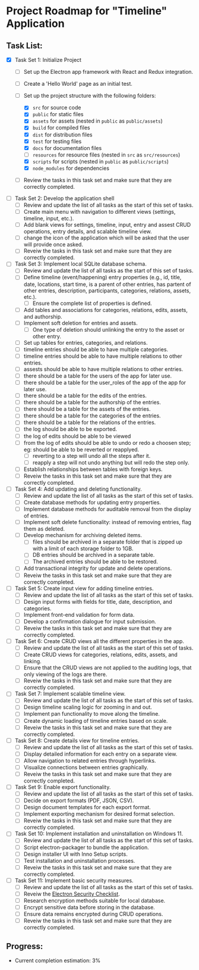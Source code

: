# Project Roadmap for "Timeline" Application

## Task List:

- [X] Task Set 1: Initialize Project
  - [ ] Set up the Electron app framework with React and Redux integration.
  - [ ] Create a 'Hello World' page as an initial test.
  - [ ] Set up the project structure with the following folders:
    - [X] `src` for source code
    - [X] `public` for static files
    - [X] `assets` for assets (nested in `public` as `public/assets`)
    - [X] `build` for compiled files
    - [X] `dist` for distribution files
    - [X] `test` for testing files
    - [X] `docs` for documentation files
    - [ ] `resources` for resource files (nested in `src` as `src/resources`)
    - [X] `scripts` for scripts (nested in `public` as `public/scripts`)
    - [X] `node_modules` for dependencies
  - [ ] Review the tasks in this task set and make sure that they are correctly completed.


- [ ] Task Set 2: Develop the application shell
  - [ ] Review and update the list of all tasks as the start of this set of tasks.
  - [ ] Create main menu with navigation to different views (settings, timeline, input, etc.).
  - [ ] Add blank views for settings, timeline, input, entry and assest CRUD operations, entry details, and scalable timeline view.
  - [ ] change the icon of the application which will be asked that the user will provide once asked.
  - [ ] Reveiw the tasks in this task set and make sure that they are correctly completed.

- [ ] Task Set 3: Implement local SQLite database schema.
  - [ ] Review and update the list of all tasks as the start of this set of tasks.
  - [ ] Define timeline (event/happening) entry properties (e.g., id, title, date, locations, start time, is a parent of other entries, has partent of other entries, description, participants, categories, relations, assets, etc.).
    - [ ] Ensure the complete list of properties is defined.
  - [ ] Add tables and associations for categories, relations, edits, assets, and authorship.
  - [ ] Implement soft deletion for entries and assets.
    - [ ] One type of deletion should unlinking the entry to the asset or other entry.
  - [ ] Set up tables for entries, categories, and relations.
  - [ ] timeline entries should be able to have multiple categories.
  - [ ] timeline entries should be able to have multiple relations to other entries.
  - [ ] assests should be able to have multiple relations to other entries.
  - [ ] there should be a table for the users of the app for later use.
  - [ ] there should be a table for the user_roles of the app of the app for later use.
  - [ ] there should be a table for the edits of the entries.
  - [ ] there should be a table for the authorship of the entries.
  - [ ] there should be a table for the assets of the entries.
  - [ ] there should be a table for the categories of the entries.
  - [ ] there should be a table for the relations of the entries.
  - [ ] the log should be able to be exported.
  - [ ] the log of edits should be able to be viewed
  - [ ] from the log of edits should be able to undo or redo a choosen step; eg: should be able to be reverted or reapplyed.
    - [ ] reverting to a step will undo all the steps after it.
    - [ ] reapply a step will not undo anything but will redo the step only.
  - [ ] Establish relationships between tables with foreign keys.
  - [ ] Reveiw the tasks in this task set and make sure that they are correctly completed.

- [ ] Task Set 4: Add updating and deleting functionality.
  - [ ] Review and update the list of all tasks as the start of this set of tasks.
  - [ ] Create database methods for updating entry properties.
  - [ ] Implement database methods for auditable removal from the display of entries.
  - [ ] Implement soft delete functionality: instead of removing entries, flag them as deleted.
  - [ ] Develop mechanism for archiving deleted items.
    - [ ] files should be archived in a separate folder that is zipped up with a limit of each storage folder to 1GB.
    - [ ] DB entries should be archived in a separate table.
    - [ ] The archived entries should be able to be restored.
  - [ ] Add transactional integrity for update and delete operations.
  - [ ] Reveiw the tasks in this task set and make sure that they are correctly completed.

- [ ] Task Set 5: Create input view for adding timeline entries.
  - [ ] Review and update the list of all tasks as the start of this set of tasks.
  - [ ] Design input forms with fields for title, date, description, and categories.
  - [ ] Implement front-end validation for form data.
  - [ ] Develop a confirmation dialogue for input submission.
  - [ ] Reveiw the tasks in this task set and make sure that they are correctly completed.

- [ ] Task Set 6: Create CRUD views all the different properties in the app.
  - [ ] Review and update the list of all tasks as the start of this set of tasks.
  - [ ] Create CRUD views for categories, relations, edits, assets, and linking.
  - [ ] Ensure that the CRUD views are not applied to the auditing logs, that only viewing of the logs are there.
  - [ ] Reveiw the tasks in this task set and make sure that they are correctly completed.

- [ ] Task Set 7: Implement scalable timeline view.
  - [ ] Review and update the list of all tasks as the start of this set of tasks.
  - [ ] Design timeline scaling logic for zooming in and out.
  - [ ] Implement pan functionality to move along the timeline.
  - [ ] Create dynamic loading of timeline entries based on scale.
  - [ ] Reveiw the tasks in this task set and make sure that they are correctly completed.

- [ ] Task Set 8: Create details view for timeline entries.
  - [ ] Review and update the list of all tasks as the start of this set of tasks.
  - [ ] Display detailed information for each entry on a separate view.
  - [ ] Allow navigation to related entries through hyperlinks.
  - [ ] Visualize connections between entries graphically.
  - [ ] Reveiw the tasks in this task set and make sure that they are correctly completed.

- [ ] Task Set 9: Enable export functionality.
  - [ ] Review and update the list of all tasks as the start of this set of tasks.
  - [ ] Decide on export formats (PDF, JSON, CSV).
  - [ ] Design document templates for each export format.
  - [ ] Implement exporting mechanism for desired format selection.
  - [ ] Reveiw the tasks in this task set and make sure that they are correctly completed.

- [ ] Task Set 10: Implement installation and uninstallation on Windows 11.
  - [ ] Review and update the list of all tasks as the start of this set of tasks.
  - [ ] Script electron-packager to bundle the application.
  - [ ] Design installer UI with Inno Setup scripts.
  - [ ] Test installation and uninstallation processes.
  - [ ] Reveiw the tasks in this task set and make sure that they are correctly completed.

- [ ] Task Set 11: Implement basic security measures.
  - [ ] Review and update the list of all tasks as the start of this set of tasks.
  - [ ] Reveiw the [Electron Security Checklist](https://www.electronjs.org/docs/tutorial/security#checklist-security-recommendations).
  - [ ] Research encryption methods suitable for local database.
  - [ ] Encrypt sensitive data before storing in the database.
  - [ ] Ensure data remains encrypted during CRUD operations.
  - [ ] Reveiw the tasks in this task set and make sure that they are correctly completed.

## Progress:
- Current completion estimation: 3%
